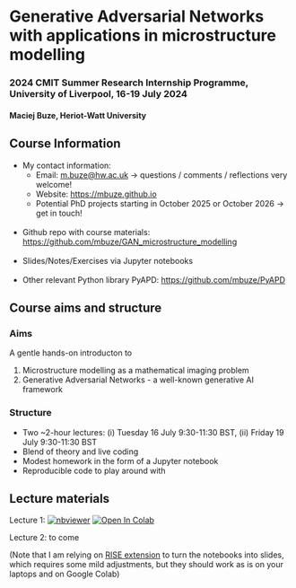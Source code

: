 # Generative Adversarial Networks with applications in microstructure modelling

### 2024 CMIT Summer Research Internship Programme, University of Liverpool, 16-19 July 2024

#### Maciej Buze, Heriot-Watt University

## Course Information

- My contact information:
   - Email: [m.buze@hw.ac.uk](mailto:m.buze@hw.ac.uk) -> questions / comments / reflections very welcome!
   - Website: https://mbuze.github.io
   - Potential PhD projects starting in October 2025 or October 2026 -> get in touch!
<br><br>
- Github repo with course materials:<br>
https://github.com/mbuze/GAN_microstructure_modelling
<br><br>
- Slides/Notes/Exercises via Jupyter notebooks
<br><br>
- Other relevant Python library PyAPD: https://github.com/mbuze/PyAPD

## Course aims and structure

### Aims

A gentle hands-on introducton to 
1. Microstructure modelling as a mathematical imaging problem
1. Generative Adversarial Networks - a well-known generative AI framework 

### Structure
- Two ~2-hour lectures: (i) Tuesday 16 July 9:30-11:30 BST, (ii) Friday 19 July 9:30-11:30 BST
- Blend of theory and live coding
- Modest homework in the form of a Jupyter notebook
- Reproducible code to play around with

## Lecture materials

Lecture 1:
[![nbviewer](https://raw.githubusercontent.com/jupyter/design/master/logos/Badges/nbviewer_badge.svg)](https://nbviewer.org/github/mbuze/GAN_microstructure_modelling/blob/main/notebooks/GANs_microstructure_modelling_1.ipynb?flush_cache=true) 
[![Open In Colab](https://colab.research.google.com/assets/colab-badge.svg)](https://colab.research.google.com/github/mbuze/GAN_microstructure_modelling/blob/main/notebooks/GANs_microstructure_modelling_1.ipynb)

Lecture 2:
to come

(Note that I am relying on [RISE extension](https://github.com/jupyterlab-contrib/rise) to turn the notebooks into slides, which requires some mild adjustments, but they should work as is on your laptops and on Google Colab)

